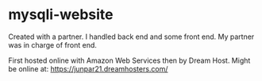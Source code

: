 # mysqli-website
Created with a partner. I handled back end and some front end. My partner was in charge of front end.

First hosted online with Amazon Web Services then by Dream Host.
Might be online at: https://junpar21.dreamhosters.com/
